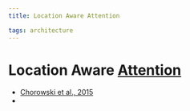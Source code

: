 ```yaml
---
title: Location Aware Attention

tags: architecture 
---
```


# Location Aware [Attention](Attention.md)
- [Chorowski et al., 2015](http://papers.nips.cc/paper/5847-attention-based-models-for-speech-recognition.pdf)
- 

















































